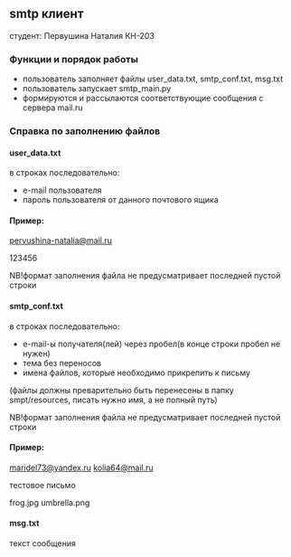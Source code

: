 ## smtp клиент
студент: Первушина Наталия КН-203

### Функции и порядок работы
* пользователь заполняет файлы user_data.txt, smtp_conf.txt, msg.txt
* пользователь запускает smtp_main.py
* формируются и рассылаются соответствующие сообщения с сервера mail.ru

### Справка по заполнению файлов
#### user_data.txt

в строках последовательно:

* e-mail пользователя
* пароль пользователя от данного почтового ящика

#### Пример:

pervushina-natalia@mail.ru

123456

NB!формат заполнения файла не предусматривает последней пустой строки
#### smtp_conf.txt

в строках последовательно:

* e-mail-ы получателя(лей) через пробел(в конце строки пробел не нужен)
* тема без переносов
* имена файлов, которые необходимо прикрепить к письму

(файлы должны преварительно быть перенесены в папку smpt/resources,
писать нужно имя, а не полный путь)

NB!формат заполнения файла не предусматривает последней пустой строки
#### Пример:

maridel73@yandex.ru kolia64@mail.ru

тестовое письмо

frog.jpg umbrella.png

#### msg.txt

текст сообщения

